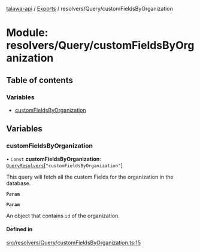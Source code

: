 [talawa-api](../README.md) / [Exports](../modules.md) / resolvers/Query/customFieldsByOrganization

# Module: resolvers/Query/customFieldsByOrganization

## Table of contents

### Variables

- [customFieldsByOrganization](resolvers_Query_customFieldsByOrganization.md#customfieldsbyorganization)

## Variables

### customFieldsByOrganization

• `Const` **customFieldsByOrganization**: [`QueryResolvers`](types_generatedGraphQLTypes.md#queryresolvers)[``"customFieldsByOrganization"``]

This query will fetch all the custom Fields for the organization in the database.

**`Param`**

**`Param`**

An object that contains `id` of the organization.

#### Defined in

[src/resolvers/Query/customFieldsByOrganization.ts:15](https://github.com/PalisadoesFoundation/talawa-api/blob/1bb35e9/src/resolvers/Query/customFieldsByOrganization.ts#L15)
